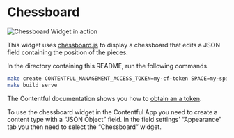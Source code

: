 Chessboard
==========

![Chessboard Widget in action](http://contentful.github.io/ui-extensions-sdk/assets/chessboard.gif)

This widget uses [chessboard.js][] to display a chessboard that edits a JSON
field containing the position of the pieces.

In the directory containing this README, run the following commands.

~~~bash
make create CONTENTFUL_MANAGEMENT_ACCESS_TOKEN=my-cf-token SPACE=my-space-id
make build serve
~~~

The Contentful documentation shows you how to [obtain an a
token][getting-token].

To use the chessboard widget in the Contentful App you need to create a content
type with a “JSON Object” field. In the field settings’ “Appearance” tab you
then need to select the “Chessboard” widget.


[chessboard.js]: http://chessboardjs.com/
[getting-token]: https://www.contentful.com/developers/docs/references/authentication/#getting-an-oauth-token
